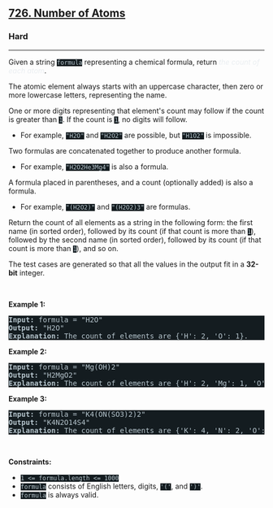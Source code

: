 <h2><a href="https://leetcode.com/problems/number-of-atoms/">726. Number of Atoms</a></h2><h3>Hard</h3><hr><div style="border-color: rgb(91, 119, 134) !important;"><p style="border-color: rgb(92, 122, 137) !important;">Given a string <code style="background-color: rgb(20, 28, 32) !important; color: rgb(183, 198, 205) !important; border-color: rgb(84, 109, 121) !important;">formula</code> representing a chemical formula, return <em style="color: rgb(234, 238, 241) !important; border-color: rgb(92, 122, 137) !important;">the count of each atom</em>.</p>

<p style="border-color: rgb(92, 122, 137) !important;">The atomic element always starts with an uppercase character, then zero or more lowercase letters, representing the name.</p>

<p style="border-color: rgb(92, 122, 137) !important;">One or more digits representing that element's count may follow if the count is greater than <code style="background-color: rgb(20, 28, 32) !important; color: rgb(183, 198, 205) !important; border-color: rgb(84, 109, 121) !important;">1</code>. If the count is <code style="background-color: rgb(20, 28, 32) !important; color: rgb(183, 198, 205) !important; border-color: rgb(84, 109, 121) !important;">1</code>, no digits will follow.</p>

<ul style="border-color: rgb(92, 122, 137) !important;">
	<li style="border-color: rgb(92, 122, 137) !important;">For example, <code style="background-color: rgb(20, 28, 32) !important; color: rgb(183, 198, 205) !important; border-color: rgb(84, 109, 121) !important;">"H2O"</code> and <code style="background-color: rgb(20, 28, 32) !important; color: rgb(183, 198, 205) !important; border-color: rgb(84, 109, 121) !important;">"H2O2"</code> are possible, but <code style="background-color: rgb(20, 28, 32) !important; color: rgb(183, 198, 205) !important; border-color: rgb(84, 109, 121) !important;">"H1O2"</code> is impossible.</li>
</ul>

<p style="border-color: rgb(92, 122, 137) !important;">Two formulas are concatenated together to produce another formula.</p>

<ul style="border-color: rgb(92, 122, 137) !important;">
	<li style="border-color: rgb(92, 122, 137) !important;">For example, <code style="background-color: rgb(20, 28, 32) !important; color: rgb(183, 198, 205) !important; border-color: rgb(84, 109, 121) !important;">"H2O2He3Mg4"</code> is also a formula.</li>
</ul>

<p style="border-color: rgb(92, 122, 137) !important;">A formula placed in parentheses, and a count (optionally added) is also a formula.</p>

<ul style="border-color: rgb(92, 122, 137) !important;">
	<li style="border-color: rgb(92, 122, 137) !important;">For example, <code style="background-color: rgb(20, 28, 32) !important; color: rgb(183, 198, 205) !important; border-color: rgb(84, 109, 121) !important;">"(H2O2)"</code> and <code style="background-color: rgb(20, 28, 32) !important; color: rgb(183, 198, 205) !important; border-color: rgb(84, 109, 121) !important;">"(H2O2)3"</code> are formulas.</li>
</ul>

<p style="border-color: rgb(92, 122, 137) !important;">Return the count of all elements as a string in the following form: the first name (in sorted order), followed by its count (if that count is more than <code style="background-color: rgb(20, 28, 32) !important; color: rgb(183, 198, 205) !important; border-color: rgb(84, 109, 121) !important;">1</code>), followed by the second name (in sorted order), followed by its count (if that count is more than <code style="background-color: rgb(20, 28, 32) !important; color: rgb(183, 198, 205) !important; border-color: rgb(84, 109, 121) !important;">1</code>), and so on.</p>

<p style="border-color: rgb(92, 122, 137) !important;">The test cases are generated so that all the values in the output fit in a <strong style="border-color: rgb(92, 122, 137) !important;">32-bit</strong> integer.</p>

<p style="border-color: rgb(92, 122, 137) !important;">&nbsp;</p>
<p style="border-color: rgb(92, 122, 137) !important;"><strong class="example" style="border-color: rgb(92, 122, 137) !important;">Example 1:</strong></p>

<pre style="background-color: rgb(20, 28, 32) !important; color: rgb(183, 198, 206) !important; border-color: rgb(83, 109, 122) !important;"><strong style="border-color: rgb(91, 119, 134) !important;">Input:</strong> formula = "H2O"
<strong style="border-color: rgb(91, 119, 134) !important;">Output:</strong> "H2O"
<strong style="border-color: rgb(91, 119, 134) !important;">Explanation:</strong> The count of elements are {'H': 2, 'O': 1}.
</pre>

<p style="border-color: rgb(92, 122, 137) !important;"><strong class="example" style="border-color: rgb(92, 122, 137) !important;">Example 2:</strong></p>

<pre style="background-color: rgb(20, 28, 32) !important; color: rgb(183, 198, 206) !important; border-color: rgb(83, 109, 122) !important;"><strong style="border-color: rgb(91, 119, 134) !important;">Input:</strong> formula = "Mg(OH)2"
<strong style="border-color: rgb(91, 119, 134) !important;">Output:</strong> "H2MgO2"
<strong style="border-color: rgb(91, 119, 134) !important;">Explanation:</strong> The count of elements are {'H': 2, 'Mg': 1, 'O': 2}.
</pre>

<p style="border-color: rgb(92, 122, 137) !important;"><strong class="example" style="border-color: rgb(92, 122, 137) !important;">Example 3:</strong></p>

<pre style="background-color: rgb(20, 28, 32) !important; color: rgb(183, 198, 206) !important; border-color: rgb(83, 109, 122) !important;"><strong style="border-color: rgb(91, 119, 134) !important;">Input:</strong> formula = "K4(ON(SO3)2)2"
<strong style="border-color: rgb(91, 119, 134) !important;">Output:</strong> "K4N2O14S4"
<strong style="border-color: rgb(91, 119, 134) !important;">Explanation:</strong> The count of elements are {'K': 4, 'N': 2, 'O': 14, 'S': 4}.
</pre>

<p style="border-color: rgb(92, 122, 137) !important;">&nbsp;</p>
<p style="border-color: rgb(92, 122, 137) !important;"><strong style="border-color: rgb(92, 122, 137) !important;">Constraints:</strong></p>

<ul style="border-color: rgb(92, 122, 137) !important;">
	<li style="border-color: rgb(92, 122, 137) !important;"><code style="background-color: rgb(20, 28, 32) !important; color: rgb(183, 198, 205) !important; border-color: rgb(84, 109, 121) !important;">1 &lt;= formula.length &lt;= 1000</code></li>
	<li style="border-color: rgb(92, 122, 137) !important;"><code style="background-color: rgb(20, 28, 32) !important; color: rgb(183, 198, 205) !important; border-color: rgb(84, 109, 121) !important;">formula</code> consists of English letters, digits, <code style="background-color: rgb(20, 28, 32) !important; color: rgb(183, 198, 205) !important; border-color: rgb(84, 109, 121) !important;">'('</code>, and <code style="background-color: rgb(20, 28, 32) !important; color: rgb(183, 198, 205) !important; border-color: rgb(84, 109, 121) !important;">')'</code>.</li>
	<li style="border-color: rgb(92, 122, 137) !important;"><code style="background-color: rgb(20, 28, 32) !important; color: rgb(183, 198, 205) !important; border-color: rgb(84, 109, 121) !important;">formula</code> is always valid.</li>
</ul>
</div>
